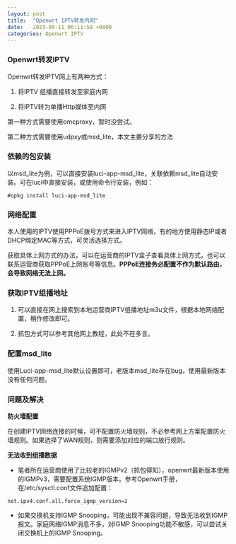 ```yaml
---
layout: post
title:  "Openwrt IPTV转发内网"
date:   2023-09-11 06:11:58 +0800
categories: Openwrt IPTV
---
```


### Openwrt转发IPTV

Openwrt转发IPTV网上有两种方式：

1. 将IPTV 组播直接转发至家庭内网

2. 将IPTV转为单播Http媒体至内网

第一种方式需要使用omcproxy，暂时没尝试。

第二种方式需要使用udpxy或msd_lite，本文主要分享的方法

### 依赖的包安装

以msd_lite为例，可以直接安装luci-app-msd_lite，关联依赖msd_lite自动安装。可在luci中直接安装，或使用命令行安装，例如：

```
#opkg install luci-app-msd_lite
```

### 网络配置

本人使用的IPTV使用PPPoE拨号方式来进入IPTV网络，有的地方使用静态IP或者DHCP绑定MAC等方式，可灵活选择方式。

获取具体上网方式的办法，可以在运营商的IPTV盒子查看具体上网方式，也可以联系运营商获取PPPoE上网账号等信息。**PPPoE连接务必配置不作为默认路由，会导致网络无法上网。**

### 获取IPTV组播地址

1. 可以直接在网上搜索到本地运营商IPTV组播地址m3u文件，根据本地网络配置，稍作修改即可。

2. 抓包方式可以参考其他网上教程，此处不在多言。

### 配置msd_lite

使用Luci-app-msd_lite默认设置即可，老版本msd_lite存在bug，使用最新版本没有任何问题。

### 问题及解决

**防火墙配置**

在创建IPTV网络连接的时候，可不配置防火墙规则，不必参考网上方案配置防火墙规则。如果选择了WAN规则，则需要添加对应的端口放行规则。

**无法收到组播数据**

- 笔者所在运营商使用了比较老的IGMPv2（抓包得知），openwrt最新版本使用的IGMPv3，需要配置系统IGMP版本。参考Openwrt手册，在/etc/sysctl.conf文件追加配置：

```
net.ipv4.conf.all.force_igmp_version=2
```

- 如果交换机支持IGMP Snooping，可能出现不兼容问题，导致无法收到IGMP报文。家庭网络IGMP消息不多，对IGMP Snooping功能不敏感，可以尝试关闭交换机上的IGMP Snooping。
